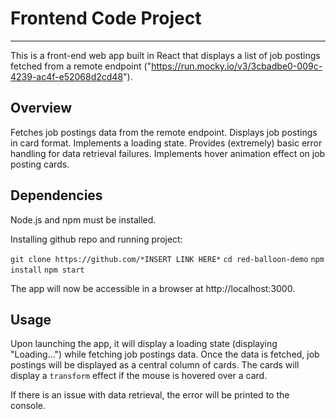 # Frontend Code Project
***

This is a front-end web app built in React that displays a list of job postings fetched from a remote endpoint ("https://run.mocky.io/v3/3cbadbe0-009c-4239-ac4f-e52068d2cd48").

## Overview

Fetches job postings data from the remote endpoint.
Displays job postings in card format.
Implements a loading state.
Provides (extremely) basic error handling for data retrieval failures.
Implements hover animation effect on job posting cards.

## Dependencies

Node.js and npm must be installed.

Installing github repo and running project:

`git clone https://github.com/*INSERT LINK HERE*`
`cd red-balloon-demo`
`npm install`
`npm start`

The app will now be accessible in a browser at http://localhost:3000.

## Usage

Upon launching the app, it will display a loading state (displaying "Loading...") while fetching job postings data. Once the data is fetched, job postings will be displayed as a central column of cards. The cards will display a `transform` effect if the mouse is hovered over a card.

If there is an issue with data retrieval, the error will be printed to the console.
